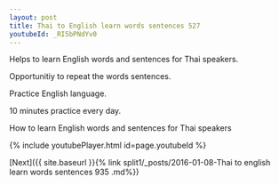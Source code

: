 ```yaml
---
layout: post
title: Thai to English learn words sentences 527 
youtubeId: _RI5bPNdYv0
---
```

 
 
Helps to learn English words and sentences for Thai speakers.

Opportunitiy to repeat the words sentences. 

Practice English language. 
 
10 minutes practice every day. 
 
How to learn English words and sentences for Thai speakers 
 
{% include youtubePlayer.html id=page.youtubeId %}
 
 
[Next]({{ site.baseurl }}{% link  split1/_posts/2016-01-08-Thai to english learn words sentences 935 .md%})
 
